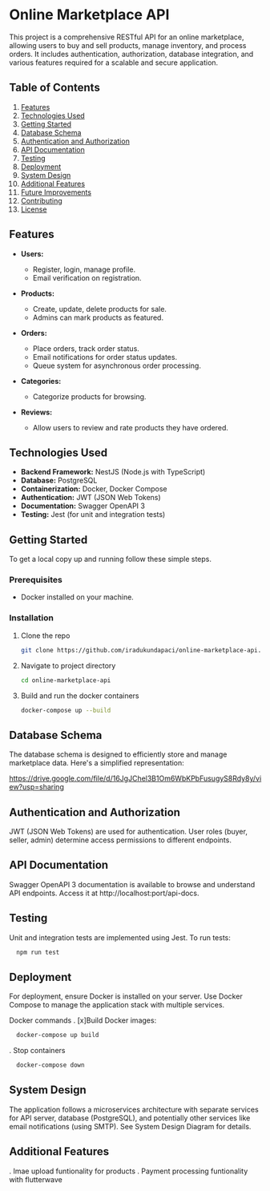 # Online Marketplace API

This project is a comprehensive RESTful API for an online marketplace, allowing users to buy and sell products, manage inventory, and process orders. It includes authentication, authorization, database integration, and various features required for a scalable and secure application.

## Table of Contents

1. [Features](#features)
2. [Technologies Used](#technologies-used)
3. [Getting Started](#getting-started)
4. [Database Schema](#database-schema)
5. [Authentication and Authorization](#authentication-and-authorization)
6. [API Documentation](#api-documentation)
7. [Testing](#testing)
8. [Deployment](#deployment)
9. [System Design](#system-design)
10. [Additional Features](#additional-features)
11. [Future Improvements](#future-improvements)
12. [Contributing](#contributing)
13. [License](#license)

## Features

- **Users:**
  - Register, login, manage profile.
  - Email verification on registration.

- **Products:**
  - Create, update, delete products for sale.
  - Admins can mark products as featured.

- **Orders:**
  - Place orders, track order status.
  - Email notifications for order status updates.
  - Queue system for asynchronous order processing.

- **Categories:**
  - Categorize products for browsing.

- **Reviews:**
  - Allow users to review and rate products they have ordered.

## Technologies Used

- **Backend Framework:** NestJS (Node.js with TypeScript)
- **Database:** PostgreSQL
- **Containerization:** Docker, Docker Compose
- **Authentication:** JWT (JSON Web Tokens)
- **Documentation:** Swagger OpenAPI 3
- **Testing:** Jest (for unit and integration tests)

## Getting Started

To get a local copy up and running follow these simple steps.

### Prerequisites

- Docker installed on your machine.

### Installation

1. Clone the repo
   ```sh
   git clone https://github.com/iradukundapaci/online-marketplace-api.git
   ```
2. Navigate to project directory
    ```sh
    cd online-marketplace-api
    ```
3. Build and run the docker containers
    ```sh
    docker-compose up --build
    ```

## Database Schema

The database schema is designed to efficiently store and manage marketplace data. Here's a simplified representation:

https://drive.google.com/file/d/16JgJChel3B1Om6WbKPbFusugyS8Rdy8y/view?usp=sharing

## Authentication and Authorization

JWT (JSON Web Tokens) are used for authentication. User roles (buyer, seller, admin) determine access permissions to different endpoints.

## API Documentation

Swagger OpenAPI 3 documentation is available to browse and understand API endpoints. Access it at http://localhost:port/api-docs.

## Testing 

Unit and integration tests are implemented using Jest. To run tests:

  ```sh
    npm run test
  ```

## Deployment

For deployment, ensure Docker is installed on your server. Use Docker Compose to manage the application stack with multiple services.

Docker commands
  . [x]Build Docker images:
  ```sh
    docker-compose up build
  ```
  . Stop containers
  ```sh
    docker-compose down
  ```

## System Design

The application follows a microservices architecture with separate services for API server, database (PostgreSQL), and potentially other services like email notifications (using SMTP). See System Design Diagram for details.

## Additional Features

. Imae upload funtionality for products
. Payment processing funtionality with flutterwave